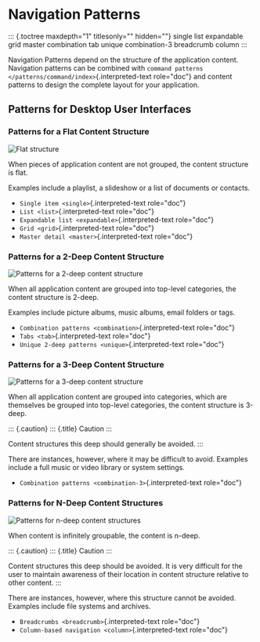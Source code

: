 Navigation Patterns
===================

::: {.toctree maxdepth="1" titlesonly="" hidden=""}
single list expandable grid master combination tab unique combination-3
breadcrumb column
:::

Navigation Patterns depend on the structure of the application content.
Navigation patterns can be combined with
`command patterns </patterns/command/index>`{.interpreted-text
role="doc"} and content patterns to design the complete layout for your
application.

Patterns for Desktop User Interfaces
------------------------------------

### Patterns for a Flat Content Structure

![Flat structure](/img/IS-flat.png)

When pieces of application content are not grouped, the content
structure is flat.

Examples include a playlist, a slideshow or a list of documents or
contacts.

-   `Single item <single>`{.interpreted-text role="doc"}
-   `List <list>`{.interpreted-text role="doc"}
-   `Expandable list <expandable>`{.interpreted-text role="doc"}
-   `Grid <grid>`{.interpreted-text role="doc"}
-   `Master detail <master>`{.interpreted-text role="doc"}

### Patterns for a 2-Deep Content Structure

![Patterns for a 2-deep content structure](/img/IS-2-deep.png)

When all application content are grouped into top-level categories, the
content structure is 2-deep.

Examples include picture albums, music albums, email folders or tags.

-   `Combination patterns <combination>`{.interpreted-text role="doc"}
-   `Tabs <tab>`{.interpreted-text role="doc"}
-   `Unique 2-deep patterns <unique>`{.interpreted-text role="doc"}

### Patterns for a 3-Deep Content Structure

![Patterns for a 3-deep content structure](/img/IS-3-deep.png)

When all application content are grouped into categories, which are
themselves be grouped into top-level categories, the content structure
is 3-deep.

::: {.caution}
::: {.title}
Caution
:::

Content structures this deep should generally be avoided.
:::

There are instances, however, where it may be difficult to avoid.
Examples include a full music or video library or system settings.

-   `Combination patterns <combination-3>`{.interpreted-text role="doc"}

### Patterns for N-Deep Content Structures

![Patterns for n-deep content structures](/img/IS-n-deep.png)

When content is infinitely groupable, the content is n-deep.

::: {.caution}
::: {.title}
Caution
:::

Content structures this deep should be avoided. It is very difficult for
the user to maintain awareness of their location in content structure
relative to other content.
:::

There are instances, however, where this structure cannot be avoided.
Examples include file systems and archives.

-   `Breadcrumbs <breadcrumb>`{.interpreted-text role="doc"}
-   `Column-based navigation <column>`{.interpreted-text role="doc"}
